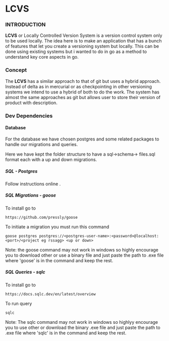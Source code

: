 #	LCVS

### INTRODUCTION

**LCVS** or Locally Controlled Version System is a version control system only to be used locally. The idea here is to make an application that has a bunch of features that let you create a versioning system but locally. This can be done using existing systems but i wanted to do in go as  a method to understand key core aspects in go.

### Concept

The **LCVS** has a similar approach to that of git but uses a hybrid approach. Instead of delta as in mercurial or as checkpointing in other versioning systems we intend to use a hybrid of both to do the work.
The system has almost the same approaches as git but allows user to store their version of product with description.


###	Dev Dependencies


####	Database
For the database we have chosen postgres and some related packages to handle our migrations and queries.

Here we have kept the folder structure to have a sql->schema-> files.sql format each with a up and down migrations.

##### SQL - Postgres
Follow instructions online .

##### SQL Migrations  - goose

To install go to 

    https://github.com/pressly/goose

To initiate a migration you must run this command

    goose postgres postgres://<postgres-user-name>:<password>@localhost:<port>/<project eg rssagg> <up or down>

Note:
the goose command may not work in windows so highly encourage you to download other or use a binary file and just paste the path to .exe file where 'goose' is in the command and keep the rest.

##### SQL Queries - sqlc

To install go to 

    https://docs.sqlc.dev/en/latest/overview

To run query

    sqlc

Note:
The sqlc command may not work in windows so highlyy encourage you to use other or download the binary .exe file and just paste the path to .exe file where 'sqlc' is in the command and keep the rest.

